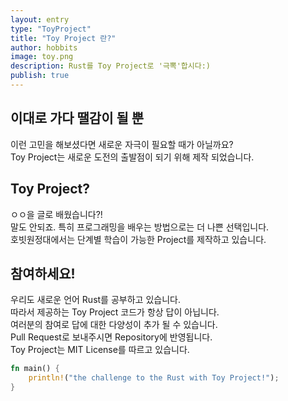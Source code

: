 ```yaml
---
layout: entry
type: "ToyProject"
title: "Toy Project 란?"
author: hobbits
image: toy.png
description: Rust를 Toy Project로 '극뽁'합시다:)
publish: true
---
```


## 이대로 가다 땔감이 될 뿐
이런 고민을 해보셨다면 새로운 자극이 필요할 때가 아닐까요?  
Toy Project는 새로운 도전의 출발점이 되기 위해 제작 되었습니다.


## Toy Project?
ㅇㅇ을 글로 배웠습니다?!  
말도 안되죠. 특히 프로그래밍을 배우는 방법으로는 더 나쁜 선택입니다.   
호빗원정대에서는 단계별 학습이 가능한 Project를 제작하고 있습니다.   


## 참여하세요!
우리도 새로운 언어 Rust를 공부하고 있습니다.   
따라서 제공하는 Toy Project 코드가 항상 답이 아닙니다.   
여러분의 참여로 답에 대한 다양성이 추가 될 수 있습니다.     
Pull Request로 보내주시면 Repository에 반영됩니다.   
Toy Project는 MIT License를 따르고 있습니다.  


```rust
fn main() {
	println!("the challenge to the Rust with Toy Project!");
}
```
